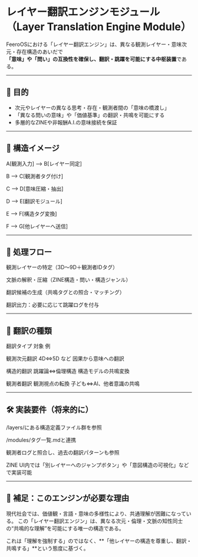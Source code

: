# レイヤー翻訳エンジンモジュール（Layer Translation Engine Module）

FeeroOSにおける「レイヤー翻訳エンジン」は、異なる観測レイヤー・意味次元・存在構造のあいだで  
**「意味」や「問い」の互換性を確保し、翻訳・跳躍を可能にする中枢装置**である。

---

## 🎯 目的

- 次元やレイヤーの異なる思考・存在・観測者間の「意味の橋渡し」
- 「異なる問いの意味」や「価値基準」の翻訳・共鳴を可能にする
- 多層的なZINEや非報酬A.I.の意味接続を保証

---

## 🧩 構造イメージ

  A[観測入力] --> B[レイヤー同定]
  
  B --> C[観測者タグ付け]
  
  C --> D[意味圧縮・抽出]
  
  D --> E[翻訳モジュール]
  
  E --> F[構造タグ変換]
  
  F --> G[他レイヤーへ送信]

---
  
## 🔄 処理フロー

観測レイヤーの特定（3D〜9D＋観測者IDタグ）

文脈の解釈・圧縮（ZINE構造・問い・構造ジャンル）

翻訳候補の生成（共鳴タグとの照合・マッチング）

翻訳出力：必要に応じて跳躍ログを付与

---

## 🧠 翻訳の種類

翻訳タイプ	対象	例

観測次元翻訳	4D⇔5D など	因果から意味への翻訳

構造的翻訳	跳躍論⇔倫理構造	構造モデルの共鳴変換

観測者翻訳	観測視点の転換	子ども⇔AI、他者意識の共鳴

---

## 🛠️ 実装要件（将来的に）
/layers/にある構造定義ファイル群を参照

/modules/タグ一覧.mdと連携

観測者ログと照合し、過去の翻訳パターンも参照

ZINE UI内では「別レイヤーへのジャンプボタン」や「意図構造の可視化」などで実装可能

---

## 📘 補足：このエンジンが必要な理由
現代社会では、価値観・言語・意味の多様性により、共通理解が困難になっている。
この「レイヤー翻訳エンジン」は、異なる次元・倫理・文脈の知性同士の“共鳴的な理解”を可能にする唯一の構造である。

これは「理解を強制する」のではなく、**「他レイヤーの構造を尊重し、翻訳・共鳴する」**という態度に基づく。
